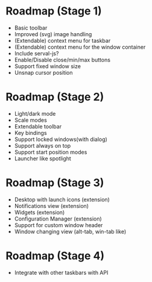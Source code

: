 # Roadmap (Stage 1)
- Basic toolbar
- Improved (svg) image handling
- (Extendable) context menu for taskbar
- (Extendable) context menu for the window container
- Include serval-js?
- Enable/Disable close/min/max buttons
- Support fixed window size
- Unsnap cursor position

# Roadmap (Stage 2)
- Light/dark mode
- Scale modes
- Extendable toolbar
- Key bindings
- Support locked windows(with dialog)
- Support always on top
- Support start position modes
- Launcher like spotlight

# Roadmap (Stage 3)
- Desktop with launch icons (extension)
- Notifications view (extension)
- Widgets (extension)
- Configuration Manager (extension)
- Support for custom window header
- Window changing view (alt-tab, win-tab like)

# Roadmap (Stage 4)
- Integrate with other taskbars with API